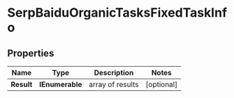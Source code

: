 # SerpBaiduOrganicTasksFixedTaskInfo


## Properties

| Name | Type | Description | Notes |
|------------ | ------------- | ------------- | -------------|
**Result** | **IEnumerable<SerpBaiduOrganicTasksFixedResultInfo>** | array of results |[optional]|